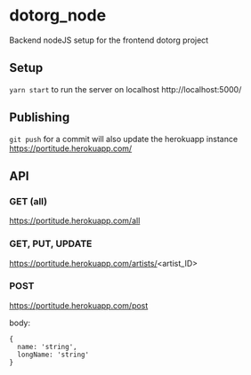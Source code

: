 # dotorg_node
Backend nodeJS setup for the frontend dotorg project

## Setup
`yarn start` to run the server on localhost
http://localhost:5000/

## Publishing
`git push` for a commit will also update the herokuapp instance
https://portitude.herokuapp.com/

## API

### GET (all)
https://portitude.herokuapp.com/all

### GET, PUT, UPDATE
https://portitude.herokuapp.com/artists/<artist_ID>

### POST
https://portitude.herokuapp.com/post

body: 
```
{
  name: 'string',
  longName: 'string'
}
```
